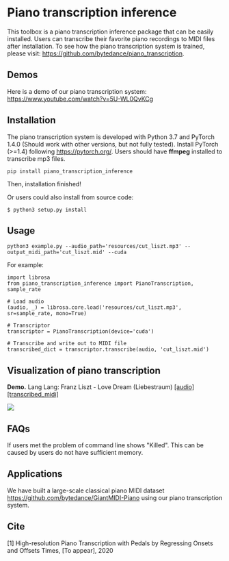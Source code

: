 # Piano transcription inference

This toolbox is a piano transcription inference package that can be easily installed. Users can transcribe their favorite piano recordings to MIDI files after installation. To see how the piano transcription system is trained, please visit: https://github.com/bytedance/piano_transcription.

## Demos
Here is a demo of our piano transcription system: https://www.youtube.com/watch?v=5U-WL0QvKCg

## Installation
The piano transcription system is developed with Python 3.7 and PyTorch 1.4.0 (Should work with other versions, but not fully tested).
Install PyTorch (>=1.4) following https://pytorch.org/. Users should have **ffmpeg** installed to transcribe mp3 files.

```
pip install piano_transcription_inference
```

Then, installation finished! 

Or users could also install from source code:

```
$ python3 setup.py install
```

## Usage
```
python3 example.py --audio_path='resources/cut_liszt.mp3' --output_midi_path='cut_liszt.mid' --cuda
```

For example:
```
import librosa
from piano_transcription_inference import PianoTranscription, sample_rate

# Load audio
(audio, _) = librosa.core.load('resources/cut_liszt.mp3', sr=sample_rate, mono=True)

# Transcriptor
transcriptor = PianoTranscription(device='cuda')

# Transcribe and write out to MIDI file
transcribed_dict = transcriptor.transcribe(audio, 'cut_liszt.mid')
```

## Visualization of piano transcription

**Demo.** Lang Lang: Franz Liszt - Love Dream (Liebestraum) [[audio]](resources/cut_liszt.mp3) [[transcribed_midi]](resources/cut_liszt.mid)

<img src="resources/cut_liszt.png">

## FAQs
If users met the problem of command line shows "Killed". This can be caused by users do not have sufficient memory.

## Applications

We have built a large-scale classical piano MIDI dataset https://github.com/bytedance/GiantMIDI-Piano using our piano transcription system.

## Cite
[1] High-resolution Piano Transcription with Pedals by Regressing Onsets and Offsets Times, [To appear], 2020